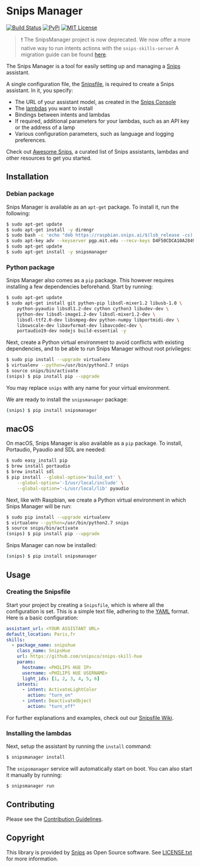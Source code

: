 # Snips Manager

[![Build Status](https://travis-ci.org/snipsco/snipsmanager.svg)](https://travis-ci.org/snipsco/snipsmanager)
[![PyPi](https://img.shields.io/pypi/v/snipsmanager.svg)](https://pypi.python.org/pypi/snipsmanager)
[![MIT License](https://img.shields.io/badge/license-MIT-blue.svg)](https://raw.githubusercontent.com/snipsco/snipsmanager/master/LICENSE.txt)


> ❗️ The SnipsManager project is now deprecated. We now offer a more native way to run intents actions with the `snips-skills-server`
> A migration guide can be found [here](https://snips.gitbook.io/tutorials/t/technical-guides/snipsmanager-migration-guide). 


The Snips Manager is a tool for easily setting up and managing a [Snips](https://www.snips.ai) assistant.

A single configuration file, the [Snipsfile](https://github.com/snipsco/snipsmanager/wiki/The-Snipsfile), is required to create a Snips assistant. In it, you specify:

- The URL of your assistant model, as created in the [Snips Console](https://console.snips.ai)
- The [lambdas](https://github.com/snipsco/snipsmanager/wiki/Creating-a-Lambda) you want to install
- Bindings between intents and lambdas
- If required, additional parameters for your lambdas, such as an API key or the address of a lamp
- Various configuration parameters, such as language and logging preferences.

Check out [Awesome Snips](https://github.com/snipsco/awesome-snips), a curated list of Snips assistants, lambdas and other resources to get you started.

## Installation

### Debian package

Snips Manager is available as an `apt-get` package. To install it, run the following:

```sh
$ sudo apt-get update
$ sudo apt-get install -y dirmngr
$ sudo bash -c 'echo "deb https://raspbian.snips.ai/$(lsb_release -cs) stable main" > /etc/apt/sources.list.d/snips.list'
$ sudo apt-key adv --keyserver pgp.mit.edu --recv-keys D4F50CDCA10A2849
$ sudo apt-get update
$ sudo apt-get install -y snipsmanager
```

### Python package

Snips Manager also comes as a `pip` package. This however requires installing a few dependencies beforehand. Start by running:

```sh
$ sudo apt-get update
$ sudo apt-get install git python-pip libsdl-mixer1.2 libusb-1.0 \
    python-pyaudio libsdl1.2-dev cython cython3 libudev-dev \
    python-dev libsdl-image1.2-dev libsdl-mixer1.2-dev \
    libsdl-ttf2.0-dev libsmpeg-dev python-numpy libportmidi-dev \
    libswscale-dev libavformat-dev libavcodec-dev \
    portaudio19-dev nodejs build-essential -y
```

Next, create a Python virtual environment to avoid conflicts with existing dependencies, and to be able to run Snips Manager without root privileges:

```sh
$ sudo pip install --upgrade virtualenv
$ virtualenv --python=/usr/bin/python2.7 snips
$ source snips/bin/activate
(snips) $ pip install pip --upgrade
```

You may replace `snips` with any name for your virtual environment.

We are ready to install the `snipsmanager` package:

```sh
(snips) $ pip install snipsmanager
```

## macOS

On macOS, Snips Manager is also available as a `pip` package. To install, Portaudio, Pyaudio and SDL are needed:

```sh
$ sudo easy_install pip
$ brew install portaudio
$ brew install sdl
$ pip install --global-option='build_ext' \
    --global-option='-I/usr/local/include' \
    --global-option='-L/usr/local/lib' pyaudio
```

Next, like with Raspbian, we create a Python virtual environment in which Snips Manager will be run:

```sh
$ sudo pip install --upgrade virtualenv
$ virtualenv --python=/usr/bin/python2.7 snips
$ source snips/bin/activate
(snips) $ pip install pip --upgrade
```

Snips Manager can now be installed:

```sh
(snips) $ pip install snipsmanager
```

## Usage

### Creating the Snipsfile

Start your project by creating a `Snipsfile`, which is where all the configuration is set. This is a simple text file, adhering to the [YAML](https://en.wikipedia.org/wiki/YAML) format. Here is a basic configuration:

```yaml
assistant_url: <YOUR ASSISTANT URL>
default_location: Paris,fr
skills:
  - package_name: snipshue
    class_name: SnipsHue
    url: https://github.com/snipsco/snips-skill-hue
    params:
      hostname: <PHILIPS HUE IP>
      username: <PHILIPS HUE USERNAME>
      light_ids: [1, 2, 3, 4, 5, 6]
    intents:
      - intent: ActivateLightColor
        action: "turn_on"
      - intent: DeactivateObject
        action: "turn_off"
```

For further explanations and examples, check out our [Snipsfile Wiki](https://github.com/snipsco/snipsmanager/wiki/The-Snipsfile).

### Installing the lambdas

Next, setup the assistant by running the `install` command:

```sh
$ snipsmanager install
```

The `snipsmanager` service will automatically start on boot. You can also start it manually by running:

```sh
$ snipsmanager run
```

## Contributing

Please see the [Contribution Guidelines](https://github.com/snipsco/snipsmanager/blob/master/CONTRIBUTING.md).

## Copyright

This library is provided by [Snips](https://www.snips.ai) as Open Source software. See [LICENSE.txt](https://github.com/snipsco/snipsmanager/blob/master/LICENSE.txt) for more information.
